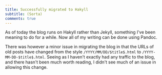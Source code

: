 ```yaml
---
title: Successfully migrated to Hakyll
subtitle: (Sorta)
comments: true
---
```


As of today the blog runs on Hakyll rather than Jekyll, something I've 
been meaning to do for a while. Now all of my writing can be done using 
Pandoc.

There was however a minor issue in migrating the blog in that the URLs 
of old posts have changed from the style `/YYYY/MM/DD/$title$.html` to 
`/YYYY-MM-DD-$title$.html`. Seeing as I haven't exactly had any traffic 
to the blog, and there hasn't been much worth reading, I didn't see much 
of an issue in allowing this change.
